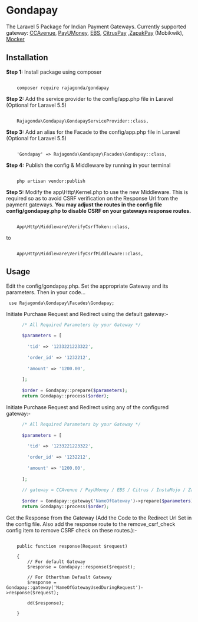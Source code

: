 # Gondapay
The Laravel 5 Package for Indian Payment Gateways. Currently supported gateway: <a href="http://www.ccavenue.com/">CCAvenue</a>, <a href="https://www.payumoney.com/">PayUMoney</a>, <a href="https://www.ebs.in">EBS</a>, <a href="http://www.citruspay.com/">CitrusPay</a> ,<a href="https://pay.mobikwik.com/">ZapakPay</a> (Mobikwik), <a href="http://mocker.in">Mocker</a>


<h2>Installation</h2>
<b>Step 1:</b> Install package using composer
<pre><code>
    composer require rajagonda/gondapay
</pre></code>

<b>Step 2:</b> Add the service provider to the config/app.php file in Laravel (Optional for Laravel 5.5)
<pre><code>
    Rajagonda\Gondapay\GondapayServiceProvider::class,
</pre></code>

<b>Step 3:</b> Add an alias for the Facade to the config/app.php file in Laravel (Optional for Laravel 5.5)
<pre><code>
    'Gondapay' => Rajagonda\Gondapay\Facades\Gondapay::class,
</pre></code>

<b>Step 4:</b> Publish the config & Middleware by running in your terminal
<pre><code>
    php artisan vendor:publish
</pre></code>

<b>Step 5:</b> Modify the app\Http\Kernel.php to use the new Middleware. 
This is required so as to avoid CSRF verification on the Response Url from the payment gateways.
<b>You may adjust the routes in the config file config/gondapay.php to disable CSRF on your gateways response routes.</b>
<pre><code>
    App\Http\Middleware\VerifyCsrfToken::class,
</pre></code>
to
<pre><code>
    App\Http\Middleware\VerifyCsrfMiddleware::class,
</pre></code>

<h2>Usage</h2>

Edit the config/gondapay.php. Set the appropriate Gateway and its parameters. Then in your code... <br>
<pre><code> use Rajagonda\Gondapay\Facades\Gondapay;  </code></pre>
Initiate Purchase Request and Redirect using the default gateway:-
```php 
      /* All Required Parameters by your Gateway */
      
      $parameters = [
      
        'tid' => '1233221223322',
        
        'order_id' => '1232212',
        
        'amount' => '1200.00',
        
      ];
      
      $order = Gondapay::prepare($parameters);
      return Gondapay::process($order);
```

Initiate Purchase Request and Redirect using any of the configured gateway:-
```php 
      /* All Required Parameters by your Gateway */
      
      $parameters = [
      
        'tid' => '1233221223322',
        
        'order_id' => '1232212',
        
        'amount' => '1200.00',
        
      ];
      
      // gateway = CCAvenue / PayUMoney / EBS / Citrus / InstaMojo / ZapakPay / Mocker
      
      $order = Gondapay::gateway('NameOfGateway')->prepare($parameters);
      return Gondapay::process($order);
```
Get the Response from the Gateway (Add the Code to the Redirect Url Set in the config file. 
Also add the response route to the remove_csrf_check config item to remove CSRF check on these routes.):-
<pre><code> 
    public function response(Request $request)
    
    {
        // For default Gateway
        $response = Gondapay::response($request);
        
        // For Otherthan Default Gateway
        $response = Gondapay::gateway('NameOfGatewayUsedDuringRequest')->response($request);

        dd($response);
    
    }  
</code></pre>
